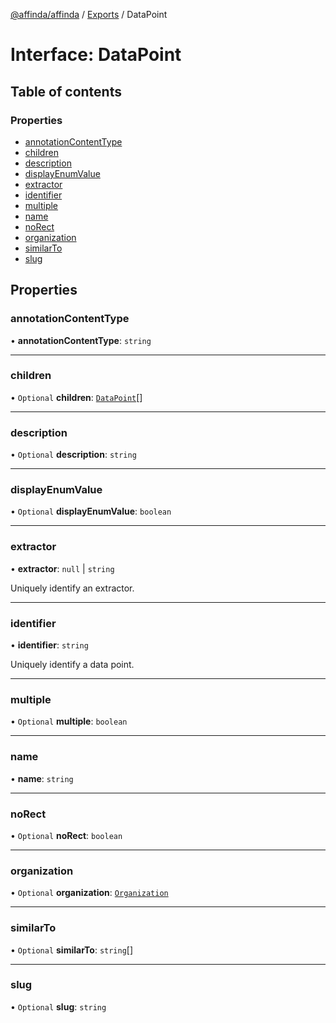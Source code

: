 [@affinda/affinda](../README.md) / [Exports](../modules.md) / DataPoint

# Interface: DataPoint

## Table of contents

### Properties

- [annotationContentType](DataPoint.md#annotationcontenttype)
- [children](DataPoint.md#children)
- [description](DataPoint.md#description)
- [displayEnumValue](DataPoint.md#displayenumvalue)
- [extractor](DataPoint.md#extractor)
- [identifier](DataPoint.md#identifier)
- [multiple](DataPoint.md#multiple)
- [name](DataPoint.md#name)
- [noRect](DataPoint.md#norect)
- [organization](DataPoint.md#organization)
- [similarTo](DataPoint.md#similarto)
- [slug](DataPoint.md#slug)

## Properties

### annotationContentType

• **annotationContentType**: `string`

___

### children

• `Optional` **children**: [`DataPoint`](DataPoint.md)[]

___

### description

• `Optional` **description**: `string`

___

### displayEnumValue

• `Optional` **displayEnumValue**: `boolean`

___

### extractor

• **extractor**: ``null`` \| `string`

Uniquely identify an extractor.

___

### identifier

• **identifier**: `string`

Uniquely identify a data point.

___

### multiple

• `Optional` **multiple**: `boolean`

___

### name

• **name**: `string`

___

### noRect

• `Optional` **noRect**: `boolean`

___

### organization

• `Optional` **organization**: [`Organization`](Organization.md)

___

### similarTo

• `Optional` **similarTo**: `string`[]

___

### slug

• `Optional` **slug**: `string`
